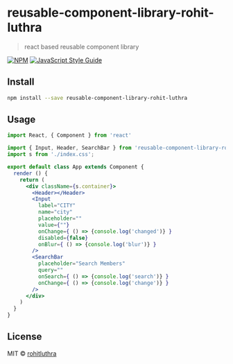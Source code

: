 # reusable-component-library-rohit-luthra

> react based reusable component library

[![NPM](https://img.shields.io/npm/v/component-library-test.svg)](https://www.npmjs.com/package/reusable-component-library-rohit-luthra) [![JavaScript Style Guide](https://img.shields.io/badge/code_style-standard-brightgreen.svg)](https://standardjs.com)

## Install

```bash
npm install --save reusable-component-library-rohit-luthra
```

## Usage

```jsx
import React, { Component } from 'react'

import { Input, Header, SearchBar } from 'reusable-component-library-rohit-luthra'
import s from './index.css';

export default class App extends Component {
  render () {
    return (
      <div className={s.container}>
        <Header></Header>
        <Input
          label="CITY"
          name="city"
          placeholder=""
          value={""}
          onChange={ () => {console.log('changed')} }
          disabled={false}
          onBlur={ () => {console.log('blur')} }
        />
        <SearchBar
          placeholder="Search Members"
          query=""
          onSearch={ () => {console.log('search')} }
          onChange={ () => {console.log('change')} }
        />
      </div>
    )
  }
}

```

## License

MIT © [rohitluthra](https://github.com/rohitluthra19)
